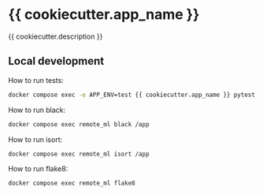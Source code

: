 # {{ cookiecutter.app_name }}

{{ cookiecutter.description }}

## Local development

How to run tests:

```sh
docker compose exec -e APP_ENV=test {{ cookiecutter.app_name }} pytest
```

How to run black:

```sh
docker compose exec remote_ml black /app
```

How to run isort:

```sh
docker compose exec remote_ml isort /app
```

How to run flake8:

```sh
docker compose exec remote_ml flake8
```

